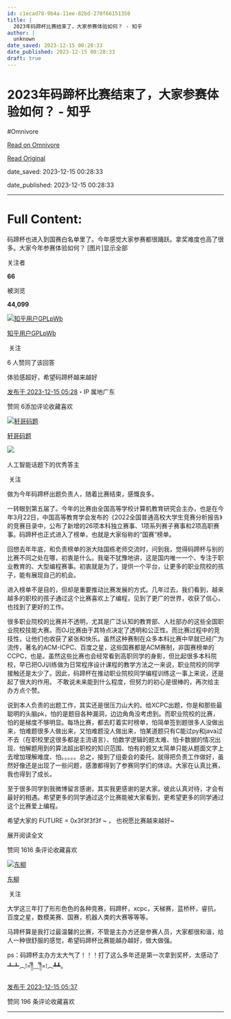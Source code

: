 ```yaml
---
id: c1ecad78-9b4a-11ee-82bd-270f66151350
title: |
  2023年码蹄杯比赛结束了，大家参赛体验如何？ - 知乎
author: |
  unknown
date_saved: 2023-12-15 00:28:33
date_published: 2023-12-15 00:28:33
draft: true
---
```


# 2023年码蹄杯比赛结束了，大家参赛体验如何？ - 知乎
#Omnivore

[Read on Omnivore](https://omnivore.app/me/2023-18c6d95df16)

[Read Original](https://www.zhihu.com/question/634468635/answer/3326590232)

date_saved: 2023-12-15 00:28:33

date_published: 2023-12-15 00:28:33

--- 

# Full Content: 

码蹄杯也进入到国赛白名单里了。今年感觉大家参赛都很踊跃。拿奖难度也高了很多。大家今年参赛体验如何？ \[图片\]显示全部 ​

关注者

**66**

被浏览

**44,099**

[![知乎用户GPLpWb](https://proxy-prod.omnivore-image-cache.app/0x0,ssvRdLBltL1x6GGucCyGwO7YbhcRZjJujWF7sm9_b2eE/https://picx.zhimg.com/v2-d328a590bb858aa3ecf469286571b723_l.jpg?source=2c26e567)](https://www.zhihu.com/people/gplpwb)

[知乎用户GPLpWb](https://www.zhihu.com/people/gplpwb)

​ 关注

6 人赞同了该回答

体验感超好，希望码蹄杯越来越好

[发布于 2023-12-15 05:28](https://www.zhihu.com/question/634468635/answer/3326590232)・IP 属地广东

​赞同 6​​添加评论​收藏​喜欢

[![轩哥码题](https://proxy-prod.omnivore-image-cache.app/0x0,svqwhQKu58dWV3Yzq2RRgDegGHpzaVHch10LxD5XALR8/https://pic1.zhimg.com/v2-b51a4efbdec8929b6aa5f63065cc8398_l.jpg?source=1def8aca)](https://www.zhihu.com/people/cliff-92-84)

[轩哥码题](https://www.zhihu.com/people/cliff-92-84)

[​](https://www.zhihu.com/question/48509984)​![](https://proxy-prod.omnivore-image-cache.app/0x0,sRpP1H2oa_TfsDLpATwsIt6ipVLRN7HlUZGTch2Ee4JQ/https://picx.zhimg.com/v2-4812630bc27d642f7cafcd6cdeca3d7a.jpg?source=88ceefae)

人工智能话题下的优秀答主

​ 关注

做为今年码蹄杯出题负责人，随着比赛结束，感慨良多。

一转眼到第五届了。今年的比赛由全国高等学校计算机教育研究会主办，也是在今年3月22日，中国高等教育学会发布的《2022全国普通高校大学生竞赛分析报告》的竞赛目录中，公布了新增的26项本科独立赛事、1项系列赛子赛事和2项高职赛事。码蹄杯也正式进入了榜单，也就是大家俗称的“国赛”榜单。

回想去年年底，和负责榜单的浙大陆国栋老师交流时，问到我，觉得码蹄杯与别的比赛不同之处在哪，初衷是什么。我毫不犹豫地讲，这是国内唯一一个、专注于职业教育的、大型编程赛事。初衷就是为了，提供一个平台，让更多的职业院校的孩子，能有展现自己的机会。

进入榜单不是目的，但却是重要推动比赛发展的方式。几年过去，我们看到，越来越多的职校的孩子通过这个比赛喜欢上了编程，见到了更广的世界，收获了信心，也找到了更好的工作。

很多职业院校的比赛并不透明，尤其是广泛认知的教育部、人社部办的这些全国职业院校技能大赛。而OJ比赛由于其特点决定了透明和公正性。而比赛过程中的竞技性，让他们也收获了紧张和快乐。虽然这种赛制在众多本科比赛中早就已经广为流传，著名的ACM-ICPC、百度之星，这些国赛都是ACM赛制，非国赛榜单的CCPC，也是。虽然这些比赛也会经常看到高职同学的身影，但比起很多本科院校，早已把OJ训练做为日常程序设计课程的教学方法之一来说，职业院校的同学接触还是太少了。因此，码蹄杯在推动职业院校同学编程训练这一事上来说，还是起了很大的作用。 不敢说未来能到什么程度，但努力的初心是很棒的，再次给主办方点个赞。

说到本人负责的出题工作，其实还是很压力山大的。给XCPC出题，你是和那些最聪明的头脑pk，怕的是题目各种漏洞，边边角角没考虑到。而职业院校的比赛，怕的是梯度不够明显。每场比赛，都去盯着实时榜单，怕简单签到题很多人没做出来，怕难题很多人做出来，又怕难题没人做出来，怕某道题只有C能过py和java过不去（在职校里这很多都是主流语言）、怕数学逻辑的题太难、怕卡数据的情况出现、怕解题用到的算法超出职校的知识范围、怕有的题又太简单只能从题面文字上去增加理解难度、怕。。。。。总之，接到了组委会的委托，就得把负责工作做好，虽然好像还是出现了一些问题，感激都得到了参赛同学们的体谅。大家在认真比赛，我也得到了成长。

至于很多同学到我微博留言感谢，其实我更感谢的是大家。彼此认真对待，才会有最好的相遇。希望更多的同学通过这个比赛能被大家看到，更希望更多的同学通过这个比赛爱上编程。

希望大家的 FUTURE = 0x3f3f3f3f \~ ， 也祝愿比赛越来越好\~

展开阅读全文​

​赞同 16​​16 条评论​收藏​喜欢

[![东柳](https://proxy-prod.omnivore-image-cache.app/0x0,sY0Zsc-mr9WtqJyAB7ba44NUztRE2b9RPiJAohHafNAI/https://pic1.zhimg.com/v2-04577f76e8931027b8bc44263185c5f9_l.jpg?source=1def8aca)](https://www.zhihu.com/people/dong-liu-24-51)

[东柳](https://www.zhihu.com/people/dong-liu-24-51)

​ 关注

 大学这三年打了形形色色的各种竞赛，码蹄杯，xcpc，天梯赛，蓝桥杯，睿抗，百度之星，数模美赛、国赛，机器人类的大赛等等等。

 马蹄杯算是我打过最温馨的比赛，不管是主办方还是参赛人员，大家都很和谐，给人一种很舒服的感觉，希望码蹄杯比赛能越办越好，做大做强。

ps：码蹄杯主办方太大气了！！！打了这么多年还是第一次拿到奖杯，太感动了┻┻︵⁞=༎ຶ﹏༎ຶ=⁞︵┻┻。

[发布于 2023-12-15 05:37](https://www.zhihu.com/question/634468635/answer/3326600240)

​赞同 19​​6 条评论​收藏​喜欢

---

